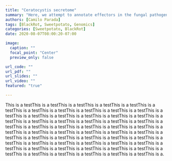 ```yaml
---
title: "Ceratocystis secretome"
summary: "Here, we attempt to annotate effectors in the fungal pathogen *Ceratocystis fimbriata* and closely related species"
authors: [Camilo Parada]
tags: [BlackRot, Sweetpotato, Genomics]
categories: [Sweetpotato, BlackRot]
date: 2020-08-07T08:00:20-07:00

image:
  caption: ""
  focal_point: "Center"
  preview_only: false

url_code: ""
url_pdf: ""
url_slides: ""
url_video: ""
featured: "true"

---
```

This is a testThis is a testThis is a testThis is a testThis is a testThis is a testThis is a testThis is a testThis is a testThis is a testThis is a testThis is a testThis is a testThis is a testThis is a testThis is a testThis is a testThis is a testThis is a testThis is a testThis is a testThis is a testThis is a testThis is a testThis is a testThis is a testThis is a testThis is a testThis is a testThis is a testThis is a testThis is a testThis is a testThis is a testThis is a testThis is a testThis is a testThis is a testThis is a testThis is a testThis is a testThis is a testThis is a testThis is a testThis is a testThis is a testThis is a testThis is a testThis is a testThis is a testThis is a testThis is a testThis is a testThis is a testThis is a testThis is a testThis is a testThis is a testThis is a testThis is a.
